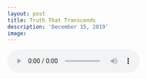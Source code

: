 ```yaml
---
layout: post
title: Truth That Transcends
description: 'December 15, 2019'
image:
---
```


<audio controls>
  <source src="{{ site.baseurl }}/assets/audio/FBC_2019DEC15AM.mp3" type="audio/mpeg">
Your browser does not support the audio element.
</audio>
